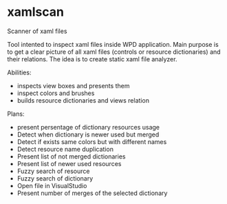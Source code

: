 # xamlscan
Scanner of xaml files

Tool intented to inspect xaml files inside WPD application.
Main purpose is to get a clear picture of all xaml files (controls or resource dictionaries) and their relations.
The idea is to create static xaml file analyzer.

Abilities:
  - inspects view boxes and presents them
  - inspect colors and brushes
  - builds resource dictionaries and views relation
  
Plans:
  - present persentage of dictionary resources usage
  - Detect when dictionary is newer used but merged
  - Detect if exists same colors but with different names
  - Detect resource name duplication
  - Present list of not merged dictionaries
  - Present list of newer used resources
  - Fuzzy search of resource
  - Fuzzy search of dictionary
  - Open file in VisualStudio
  - Present number of merges of the selected dictionary
